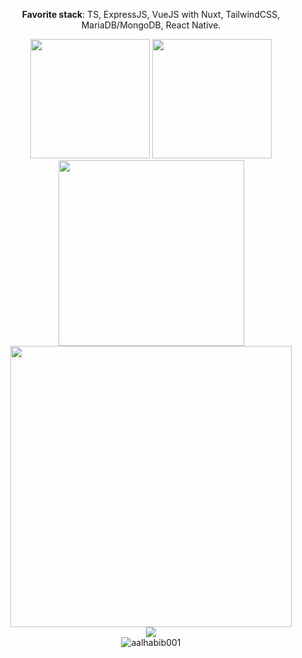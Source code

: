 <p align="center">
  <b>Favorite stack</b>: TS, ExpressJS, VueJS with Nuxt, TailwindCSS, MariaDB/MongoDB, React Native.
</p>
<p align="center">
  <img src="https://github-readme-stats.vercel.app/api/wakatime?username=norictech&layout=compact" height="191"/>
  <img src="https://github-readme-stats.vercel.app/api/top-langs/?username=ryihan&theme=default&langs_count=6&layout=compact" height="191"/>
  <img alt="" src="https://activity-graph.herokuapp.com/graph?username=nor1c&bg_color=f5f5f5&color=333333&line=ffa1ff&point=c431c4&hide_border=true&area=true" height="297" />
  <br>
  <img src="https://wakatime.com/share/@norictech/fb139809-f1a5-437a-aebd-83464df376b1.svg" height="450" />
  <br>
  <img src="https://spotify-github-profile.vercel.app/api/view?uid=45yc0u5bhjldoswyfev2db2lb&cover_image=true&theme=natemoo-re">
  <br>
  <img src="https://komarev.com/ghpvc/?username=nor1c&label=Profile%20views&color=0e75b6&style=flat" alt="aalhabib001" />
</p>
